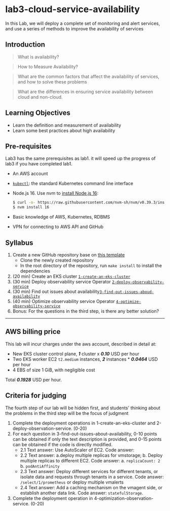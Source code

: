 # lab3-cloud-service-availability
In this Lab, we will deploy a complete set of monitoring and alert services, and use a series of methods to improve the availability of services

## Introduction

> What is availability?

> How to Measure Availability?

> What are the common factors that affect the availability of services, and how to solve these problems

> What are the differences in ensuring service availability between cloud and non-cloud.

## Learning Objectives

- Learn the definition and measurement of availability
- Learn some best practices about high availability

## Pre-requisites
Lab3 has the same prerequisites as lab1. it will speed up the progress of lab3 if you have completed lab1.

- An AWS account
- [`kubectl`](https://kubernetes.io/docs/tasks/tools/install-kubectl/): the standard Kubernetes command line interface
- Node.js 16. Use nvm to [install Node.js 16](https://github.com/nvm-sh/nvm#installing-and-updating):

  ```bash
  $ curl -o- https://raw.githubusercontent.com/nvm-sh/nvm/v0.39.3/install.sh | bash
  $ nvm install 16
  ```

- Basic knowledge of AWS, Kubernetes, RDBMS
- VPN for connecting to AWS API and GitHub

## Syllabus

1. Create a new GitHub repository base on [this template](https://github.com/vldbss-2023/lab3-cloud-service-availability)
   * Clone the newly created repository
   * In the root directory of the repository, run `make install` to install the dependencies
2. (20 min) Create an EKS cluster [`1-create-an-eks-cluster`](./1-create-an-eks-cluster/README.md)
3. (30 min) Deploy observability service
   Operator [`2-deploy-observability-service`](./2-deploy-observability-service/README.md)
4. (30 min) Find out issues about availability[`3-find-out-issues-aboud-availability`](./3-find-out-issues-aboud-availability/README.md)
5. (40 min) Optimize observability service
   Operator [`4-optimize-observability-service`](./4-optimize-observability-service/README.md)
6. Bonus: For the questions in the third step, is there any better solution?

---

## AWS billing price

This lab will incur charges under the aws account, described in detail at: 

- New EKS cluster control plane, **_1_** cluster x **_0.10_** USD per hour
- Two EKS worker EC2 `t2.medium` instances, **_2_** instances * **_0.0464_** USD per hour
- 4 EBS of size 1 GiB, with negligible cost

Total **_0.1928_** USD per hour.

## Criteria for judging
The fourth step of our lab will be hidden first, and students' thinking about the problems in the third step will be the focus of judgment
1. Complete the deployment operations in 1-create-an-eks-cluster and 2-deploy-observation-service. (0-20)
2. For each question in 3-find-out-issues-about-availability, 0-10 points can be obtained if only the text description is provided, and 0-15 points can be obtained if the code is directly modified.
   * 2.1 Text answer: Use AutoScaler of EC2. Code answer:
   * 2.2 Text answer: a.deploy multiple replicas for vmstorage; b. Deploy multiple replicas to different EC2. Code answer: a. `replicaCount: 2` b. `podAntiAffinity`
   * 2.3 Text answer: Deploy different services for different tenants, or isolate data and requests through tenants in a service. Code answer: `/select/1/prometheus` or deploy multiple vmalerts
   * 2.4 Text answer: Add a caching mechanism on the vmagent side, or establish another data link. Code answer: `statefulStorage`.
3. Complete the deployment operation in 4-optimization-observation-service. (0-20)
